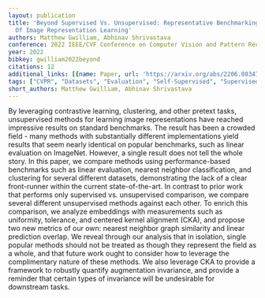```yaml
---
layout: publication
title: 'Beyond Supervised Vs. Unsupervised: Representative Benchmarking And Analysis
  Of Image Representation Learning'
authors: Matthew Gwilliam, Abhinav Shrivastava
conference: 2022 IEEE/CVF Conference on Computer Vision and Pattern Recognition (CVPR)
year: 2022
bibkey: gwilliam2022beyond
citations: 12
additional_links: [{name: Paper, url: 'https://arxiv.org/abs/2206.08347'}]
tags: ["CVPR", "Datasets", "Evaluation", "Self-Supervised", "Supervised", "Tools & Libraries", "Unsupervised"]
short_authors: Matthew Gwilliam, Abhinav Shrivastava
---
```

By leveraging contrastive learning, clustering, and other pretext tasks,
unsupervised methods for learning image representations have reached impressive
results on standard benchmarks. The result has been a crowded field - many
methods with substantially different implementations yield results that seem
nearly identical on popular benchmarks, such as linear evaluation on ImageNet.
However, a single result does not tell the whole story. In this paper, we
compare methods using performance-based benchmarks such as linear evaluation,
nearest neighbor classification, and clustering for several different datasets,
demonstrating the lack of a clear front-runner within the current
state-of-the-art. In contrast to prior work that performs only supervised vs.
unsupervised comparison, we compare several different unsupervised methods
against each other. To enrich this comparison, we analyze embeddings with
measurements such as uniformity, tolerance, and centered kernel alignment
(CKA), and propose two new metrics of our own: nearest neighbor graph
similarity and linear prediction overlap. We reveal through our analysis that
in isolation, single popular methods should not be treated as though they
represent the field as a whole, and that future work ought to consider how to
leverage the complimentary nature of these methods. We also leverage CKA to
provide a framework to robustly quantify augmentation invariance, and provide a
reminder that certain types of invariance will be undesirable for downstream
tasks.